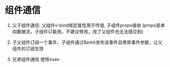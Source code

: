 # 组件通信
1. 父子组件通信: 父组件v-bind绑定属性用于传值, 子组件props接收
(props是单向数据流，子组件只能用，不建议修改，改了父组件也无法感应到)

2. 子父组件订阅一个事件，子组件通过$emit发布该事件且携带事件参数，让父组件的订阅生效

3. 兄弟组件通信
使用vuex 